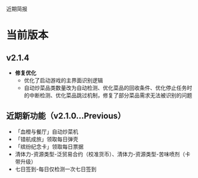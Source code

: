 近期简报

# 当前版本

## v2.1.4

- **修复优化**
  - 优化了启动游戏的主界面识别逻辑
  - 自动炒菜品类数量改为自动检测、优化菜品的回收条件、优化停止任务时的中断检测、优化菜品跳过机制，修复了部分菜品需求无法被识别的问题

## 近期新功能（v2.1.0...Previous）

- 「血橙与餐厅」自动炒菜机
- 「错航成旅」领取每日弹壳
- 「缤纷纪念卡」领取每日票据
- 清体力-资源类型-泛贸易合约（校准货币）、清体力-资源类型-苦味喷剂（卡带升级）
- 七日签到-每日仅检测一次七日签到
